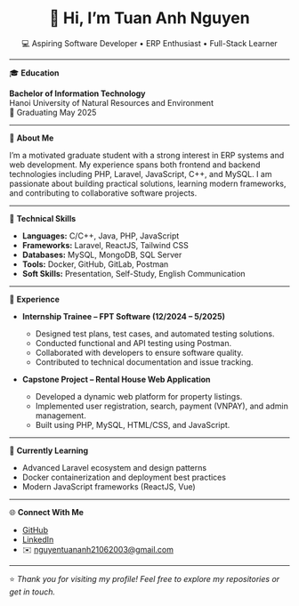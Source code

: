 <h1 align="center">👋 Hi, I’m Tuan Anh Nguyen</h1>

<p align="center">
  💻 Aspiring Software Developer • ERP Enthusiast • Full-Stack Learner
</p>

---

🎓 **Education**

**Bachelor of Information Technology**  
Hanoi University of Natural Resources and Environment  
📅 Graduating May 2025

---

💼 **About Me**

I’m a motivated graduate student with a strong interest in ERP systems and web development. My experience spans both frontend and backend technologies including PHP, Laravel, JavaScript, C++, and MySQL. I am passionate about building practical solutions, learning modern frameworks, and contributing to collaborative software projects.

---

🔧 **Technical Skills**

- **Languages:** C/C++, Java, PHP, JavaScript
- **Frameworks:** Laravel, ReactJS, Tailwind CSS
- **Databases:** MySQL, MongoDB, SQL Server
- **Tools:** Docker, GitHub, GitLab, Postman
- **Soft Skills:** Presentation, Self-Study, English Communication

---

💼 **Experience**

- **Internship Trainee – FPT Software (12/2024 – 5/2025)**
  - Designed test plans, test cases, and automated testing solutions.
  - Conducted functional and API testing using Postman.
  - Collaborated with developers to ensure software quality.
  - Contributed to technical documentation and issue tracking.

- **Capstone Project – Rental House Web Application**
  - Developed a dynamic web platform for property listings.
  - Implemented user registration, search, payment (VNPAY), and admin management.
  - Built using PHP, MySQL, HTML/CSS, and JavaScript.

---

🌱 **Currently Learning**

- Advanced Laravel ecosystem and design patterns
- Docker containerization and deployment best practices
- Modern JavaScript frameworks (ReactJS, Vue)

---

🌐 **Connect With Me**

- [GitHub](https://github.com/tuan910)
- [LinkedIn](https://linkedin.com/in/nguyentuananh)
- ✉️ nguyentuananh21062003@gmail.com

---

⭐ *Thank you for visiting my profile! Feel free to explore my repositories or get in touch.*
